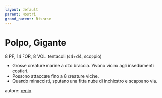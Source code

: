 ```yaml
---
layout: default
parent: Mostri
grand_parent: Risorse
---
```


# Polpo, Gigante
8 PF, 14 FOR, 8 VOL, tentacoli (d4+d4, scoppio)
- Grosse creature marine a otto braccia. Vivono vicino agli insediamenti costieri.
- Possono attaccare fino a 8 creature vicine.
- Quando minacciati, sputano una fitta nube di inchiostro e scappano via.

autore: [xenio](https://xenioinabottle.blogspot.com)
